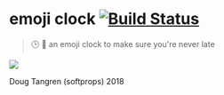 # emoji clock [![Build Status](https://travis-ci.org/softprops/emoji-clock.svg?branch=master)](https://travis-ci.org/softprops/emoji-clock)

> 🕒 🐇 an emoji clock to make sure you're never late

[![](https://upload.wikimedia.org/wikipedia/commons/f/f3/De_Alice%27s_Abenteuer_im_Wunderland_Carroll_pic_02.jpg)](https://en.wikipedia.org/wiki/White_Rabbit)


Doug Tangren (softprops) 2018